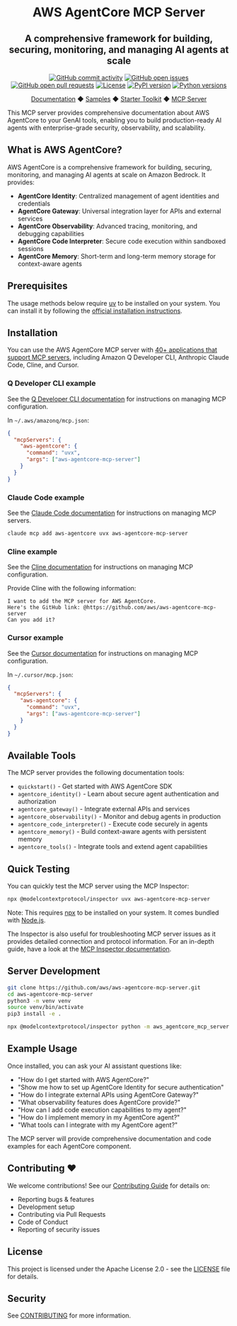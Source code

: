 <div align="center">
  <h1>AWS AgentCore MCP Server</h1>
  <h2>A comprehensive framework for building, securing, monitoring, and managing AI agents at scale</h2>

  <div align="center">
    <a href="https://github.com/aws/aws-agentcore-mcp-server/graphs/commit-activity"><img alt="GitHub commit activity" src="https://img.shields.io/github/commit-activity/m/aws/aws-agentcore-mcp-server"/></a>
    <a href="https://github.com/aws/aws-agentcore-mcp-server/issues"><img alt="GitHub open issues" src="https://img.shields.io/github/issues/aws/aws-agentcore-mcp-server"/></a>
    <a href="https://github.com/aws/aws-agentcore-mcp-server/pulls"><img alt="GitHub open pull requests" src="https://img.shields.io/github/issues-pr/aws/aws-agentcore-mcp-server"/></a>
    <a href="https://github.com/aws/aws-agentcore-mcp-server/blob/main/LICENSE"><img alt="License" src="https://img.shields.io/github/license/aws/aws-agentcore-mcp-server"/></a>
    <a href="https://pypi.org/project/aws-agentcore-mcp-server/"><img alt="PyPI version" src="https://img.shields.io/pypi/v/aws-agentcore-mcp-server"/></a>
    <a href="https://python.org"><img alt="Python versions" src="https://img.shields.io/pypi/pyversions/aws-agentcore-mcp-server"/></a>
  </div>
  
  <p>
    <a href="https://docs.aws.amazon.com/bedrock-agentcore/">Documentation</a>
    ◆ <a href="https://github.com/aws-samples/sample-amazon-bedrock-agentcore-onboarding">Samples</a>
    ◆ <a href="https://aws.github.io/bedrock-agentcore-starter-toolkit/">Starter Toolkit</a>
    ◆ <a href="https://github.com/aws/aws-agentcore-mcp-server">MCP Server</a>
  </p>
</div>

This MCP server provides comprehensive documentation about AWS AgentCore to your GenAI tools, enabling you to build production-ready AI agents with enterprise-grade security, observability, and scalability.

## What is AWS AgentCore?

AWS AgentCore is a comprehensive framework for building, securing, monitoring, and managing AI agents at scale on Amazon Bedrock. It provides:

- **AgentCore Identity**: Centralized management of agent identities and credentials
- **AgentCore Gateway**: Universal integration layer for APIs and external services  
- **AgentCore Observability**: Advanced tracing, monitoring, and debugging capabilities
- **AgentCore Code Interpreter**: Secure code execution within sandboxed sessions
- **AgentCore Memory**: Short-term and long-term memory storage for context-aware agents

## Prerequisites

The usage methods below require [uv](https://github.com/astral-sh/uv) to be installed on your system. You can install it by following the [official installation instructions](https://github.com/astral-sh/uv#installation).

## Installation

You can use the AWS AgentCore MCP server with [40+ applications that support MCP servers](https://modelcontextprotocol.io/clients), including Amazon Q Developer CLI, Anthropic Claude Code, Cline, and Cursor.

### Q Developer CLI example

See the [Q Developer CLI documentation](https://docs.aws.amazon.com/amazonq/latest/qdeveloper-ug/command-line-mcp-configuration.html) for instructions on managing MCP configuration.

In `~/.aws/amazonq/mcp.json`:

```json
{
  "mcpServers": {
    "aws-agentcore": {
      "command": "uvx",
      "args": ["aws-agentcore-mcp-server"]
    }
  }
}
```

### Claude Code example

See the [Claude Code documentation](https://docs.anthropic.com/en/docs/claude-code/tutorials#configure-mcp-servers) for instructions on managing MCP servers.

```bash
claude mcp add aws-agentcore uvx aws-agentcore-mcp-server
```

### Cline example

See the [Cline documentation](https://docs.cline.bot/mcp-servers/configuring-mcp-servers#editing-mcp-settings-files) for instructions on managing MCP configuration.

Provide Cline with the following information:

```
I want to add the MCP server for AWS AgentCore.
Here's the GitHub link: @https://github.com/aws/aws-agentcore-mcp-server
Can you add it?
```

### Cursor example

See the [Cursor documentation](https://docs.cursor.com/context/model-context-protocol#configuring-mcp-servers) for instructions on managing MCP configuration.

In `~/.cursor/mcp.json`:

```json
{
  "mcpServers": {
    "aws-agentcore": {
      "command": "uvx",
      "args": ["aws-agentcore-mcp-server"]
    }
  }
}
```

## Available Tools

The MCP server provides the following documentation tools:

- `quickstart()` - Get started with AWS AgentCore SDK
- `agentcore_identity()` - Learn about secure agent authentication and authorization
- `agentcore_gateway()` - Integrate external APIs and services
- `agentcore_observability()` - Monitor and debug agents in production
- `agentcore_code_interpreter()` - Execute code securely in agents
- `agentcore_memory()` - Build context-aware agents with persistent memory
- `agentcore_tools()` - Integrate tools and extend agent capabilities

## Quick Testing

You can quickly test the MCP server using the MCP Inspector:

```bash
npx @modelcontextprotocol/inspector uvx aws-agentcore-mcp-server
```

Note: This requires [npx](https://docs.npmjs.com/cli/v11/commands/npx) to be installed on your system. It comes bundled with [Node.js](https://nodejs.org/). 

The Inspector is also useful for troubleshooting MCP server issues as it provides detailed connection and protocol information. For an in-depth guide, have a look at the [MCP Inspector documentation](https://modelcontextprotocol.io/docs/tools/inspector).

## Server Development

```bash
git clone https://github.com/aws/aws-agentcore-mcp-server.git
cd aws-agentcore-mcp-server
python3 -m venv venv
source venv/bin/activate
pip3 install -e .

npx @modelcontextprotocol/inspector python -m aws_agentcore_mcp_server
```

## Example Usage

Once installed, you can ask your AI assistant questions like:

- "How do I get started with AWS AgentCore?"
- "Show me how to set up AgentCore Identity for secure authentication"
- "How do I integrate external APIs using AgentCore Gateway?"
- "What observability features does AgentCore provide?"
- "How can I add code execution capabilities to my agent?"
- "How do I implement memory in my AgentCore agent?"
- "What tools can I integrate with my AgentCore agent?"

The MCP server will provide comprehensive documentation and code examples for each AgentCore component.

## Contributing ❤️

We welcome contributions! See our [Contributing Guide](CONTRIBUTING.md) for details on:
- Reporting bugs & features
- Development setup
- Contributing via Pull Requests
- Code of Conduct
- Reporting of security issues

## License

This project is licensed under the Apache License 2.0 - see the [LICENSE](LICENSE) file for details.

## Security

See [CONTRIBUTING](CONTRIBUTING.md#security-issue-notifications) for more information.
